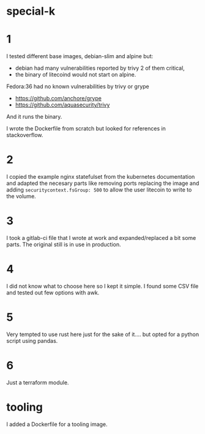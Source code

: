 # special-k

# 1 
I tested different base images, debian-slim and alpine but:
- debian had many vulnerabilities reported by trivy 2 of them critical, 
- the binary of litecoind would not start on alpine.

Fedora:36 had no known vulnerabilities by trivy or grype 
- https://github.com/anchore/grype
- https://github.com/aquasecurity/trivy

And it runs the binary.

I wrote the Dockerfile from scratch but looked for references in stackoverflow.

# 2 
I copied the example nginx statefulset from the kubernetes documentation and adapted the necesary parts like removing ports replacing the image and adding `securitycontext.fsGroup: 500` to allow the user litecoin to write to the volume.

# 3 
I took a gitlab-ci file that I wrote at work and expanded/replaced a bit some parts.
The original still is in use in production.

# 4
I did not know what to choose here so I kept it simple. 
I found some CSV file and tested out few options with awk.

# 5 
Very tempted to use rust here just for the sake of it.... but opted for a python script using pandas.

# 6 
Just a terraform module.

# tooling
I added a Dockerfile for a tooling image.